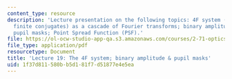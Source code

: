 ```yaml
---
content_type: resource
description: 'Lecture presentation on the following topics: 4F system (telescope with
  finite conjugates) as a cascade of Fourier transforms; binary amplitude and phase
  pupil masks; Point Spread Function (PSF).'
file: https://ol-ocw-studio-app-qa.s3.amazonaws.com/courses/2-71-optics-spring-2009/1f37d811580bb5d181f7d51877e4e5ea_MIT2_71S09_lec19.pdf
file_type: application/pdf
resourcetype: Document
title: 'Lecture 19: The 4F system; binary amplitude & pupil masks'
uid: 1f37d811-580b-b5d1-81f7-d51877e4e5ea
---
```

